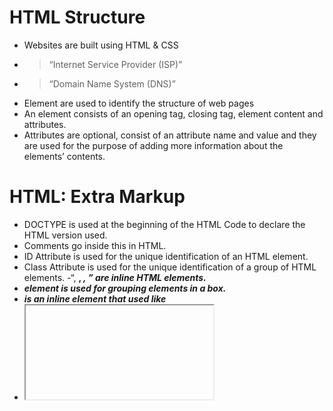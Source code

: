 # HTML Structure

- Websites are built using HTML & CSS
- > “Internet Service Provider (ISP)”
- > “Domain Name System (DNS)”
- Element are used to identify the structure of web pages
- An element consists of an opening tag, closing tag, element content and attributes.
- Attributes are optional, consist of an attribute name and value and they are used for the purpose of adding more information about the elements’ contents.


# HTML: Extra Markup

- DOCTYPE is used at the beginning of the HTML Code to declare the HTML version used.
- Comments go inside this <!-- --> in HTML.
- ID Attribute is used for the unique identification of an HTML element.
- Class Attribute is used for the unique identification of a group of HTML elements.
-“<a>, <b>, <em>, <img>” are inline HTML elements.
- <div> element is used for grouping elements in a box.
- <span> is an inline element that used like <div>
 - <iframe> is an inline frame that is cut into the page
- <meta> contains data about web pages
- In order to add special characters to the web page, escape characters are used.


# HTML: HTML5 Layout

- Using layout elements help with structuring the webpage.
- HTML5 elements provides clearer code
- When using older browsers with HTML5, block-level elements should be identified.
- JavaScript is used when using Internet Explorer 8


# HTML: Process & Design

- The target audience leads the design process of a website.
- Wireframes are used to determine the structure of the web content in the preliminary stages.
- Using Visual Hierarchies helps enhance the communication with the audience.
- Group similar information.
- In order to distinguish different information, use style, color, and size.


# JS : The ABC of Programming

- JavaScript is a programming language that is used to make Websites interactive.
- JavaScript accesses and modifies the content and markup used in a webpage; adding elements and attributes.
- JavaScript follows the traditional programming rules, it allows the control of reactions when specific events, like pressing a button and clicking on a link.

## Some Core Concepts and highlights in Programming:

- Script: a series of instructions which the computer follows to achieve a goal
- A browser uses some of the script according to user’s interaction

- How to write a Script? A methodology to follow:
- Think of a script as a written guide for a computer to follow; **put yourself in the computer's shoes.**
- Start with the big picture and the end goal, then draw the path, break down the tasks and start coding!
- Writing scripts should be approached in a structured systematic manner. 
- Sketch out the tasks in a flow chart.
- Remember this: *Think like a Computer; like a Robot!*